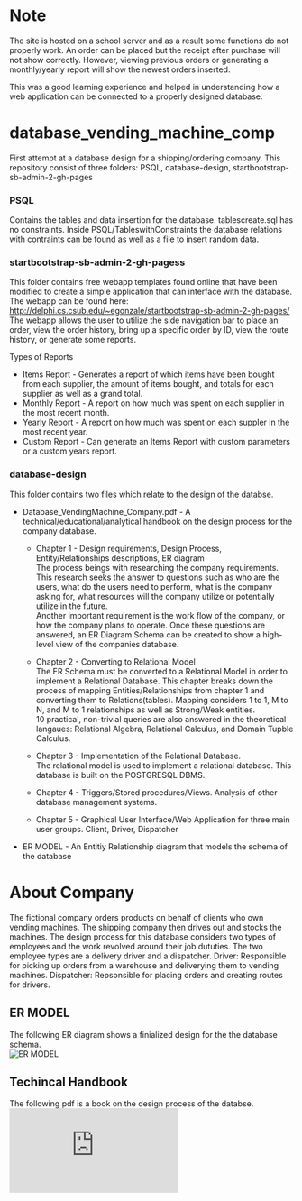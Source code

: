 # Note
The site is hosted on a school server and as a result some functions do not properly work. 
An order can be placed but the receipt after purchase will not show correctly. 
However, viewing previous orders or generating a monthly/yearly report will show the newest orders inserted. 

This was a good learning experience and helped in understanding how a web application can be connected
to a properly designed database. 

# database_vending_machine_comp 
First attempt at a database design for a shipping/ordering company.
This repository consist of three folders: PSQL, database-design, startbootstrap-sb-admin-2-gh-pages

### PSQL 
Contains the tables and data insertion for the database. 
       tablescreate.sql has no constraints. Inside PSQL/TableswithConstraints the database relations with contraints 
       can be found as well as a file to insert random data. 
       
### startbootstrap-sb-admin-2-gh-pagess
This folder contains free webapp templates found online that have been modified
      to create a simple application that can interface with the database. 
      The webapp can be found here: http://delphi.cs.csub.edu/~egonzale/startbootstrap-sb-admin-2-gh-pages/
      The webapp allows the user to utilize the side navigation bar to place an order, view the order history, 
      bring up a specific order by ID, view the route history, or generate some reports. 
      
   Types of Reports
   * Items Report - Generates a report of which items have been bought from each supplier, the amount 
   of items bought, and totals for each supplier as well as a grand total. 
   * Monthly Report - A report on how much was spent on each supplier in the most recent month. 
   * Yearly Report - A report on how much was spent on each suppler in the most recent year.
   * Custom Report - Can generate an Items Report with custom parameters or a custom years report.
   
### database-design 
This folder contains two files which relate to the design of the databse. 
* Database_VendingMachine_Company.pdf - A technical/educational/analytical handbook on the design process 
for the company database.
  * Chapter 1 - Design requirements, Design Process, Entity/Relationships descriptions, ER diagram<br>
  The process beings with researching the company requirements. This research seeks the answer to questions such as 
  who are the users, what do the users need to perform, what is the company asking for, what resources will the company utilize or   potentially utilize in the future.<br>
  Another important requirement is the work flow of the company, or how the company plans to operate. Once these questions are 
  answered, an ER Diagram Schema can be created to show a high-level view of the companies database.<br>
  
  * Chapter 2 - Converting to Relational Model<br>
  The ER Schema must be converted to a Relational Model in order to implement a Relational Database. This chapter breaks down 
  the process of mapping Entities/Relationships from chapter 1 and converting them to Relations(tables). Mapping considers 
  1 to 1, M to N, and M to 1 relationships as well as Strong/Weak entities.<br>
  10 practical, non-trivial queries are also answered in the theoretical langaues: Relational Algebra, Relational Calculus, and Domain Tupble Calculus. 
  
  *  Chapter 3 - Implementation of the Relational Database. <br>
  The relational model is used to implement a relational database. This database is built on the POSTGRESQL DBMS.
  
  * Chapter 4 - Triggers/Stored procedures/Views. Analysis of other database management systems.
  
  * Chapter 5 - Graphical User Interface/Web Application for three main user groups. 
             Client, Driver, Dispatcher
             
* ER MODEL - An Entitiy Relationship diagram that models the schema of the database       
            
# About Company #
  The fictional company orders products on behalf of clients who own vending machines. The shipping company 
then drives out and stocks the machines. The design process for this database considers two types of employees and the work revolved around 
their job dututies. The two employee types are a delivery driver and a dispatcher.
  Driver: Responsible for picking up orders from a warehouse and deliverying them to vending machines.
  Dispatcher: Repsonsible for placing orders and creating routes for drivers. 
## ER MODEL ##   
 The following ER diagram shows a finialized design for the the database schema.<br>
 ![ER MODEL](https://github.com/EdwinGonzalez23/database_vending_machine_comp/tree/master/database-design/Vending_Machine_Comp_ER.png)
## Techincal Handbook  
The following pdf is a book on the design process of the databse.<br> 
![Database Technical Book](https://github.com/EdwinGonzalez23/database_vending_machine_comp/blob/master/database-design/Database_VendingMachine_Company.pdf)


